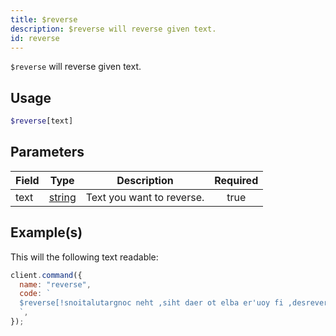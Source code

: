 ```yaml
---
title: $reverse
description: $reverse will reverse given text.
id: reverse
---
```


`$reverse` will reverse given text.

## Usage

```php
$reverse[text]
```

## Parameters

| Field | Type                                                                                              | Description               | Required |
| ----- | ------------------------------------------------------------------------------------------------- | ------------------------- | :------: |
| text  | [string](https://developer.mozilla.org/en-US/docs/Web/JavaScript/Reference/Global_Objects/String) | Text you want to reverse. |   true   |

## Example(s)

This will the following text readable:

```javascript
client.command({
  name: "reverse",
  code: `
  $reverse[!snoitalutargnoc neht ,siht daer ot elba er'uoy fi ,desrever si txet sihT]
  `,
});
```
